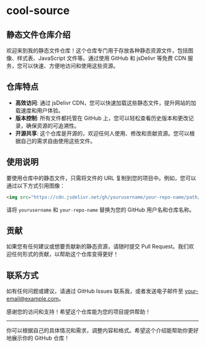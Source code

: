 # cool-source

## 静态文件仓库介绍

欢迎来到我的静态文件仓库！这个仓库专门用于存放各种静态资源文件，包括图像、样式表、JavaScript 文件等。通过使用 GitHub 和 jsDelivr 等免费 CDN 服务，您可以快速、方便地访问和使用这些资源。

## 仓库特点

- **高效访问**: 通过 jsDelivr CDN，您可以快速加载这些静态文件，提升网站的加载速度和用户体验。
- **版本控制**: 所有文件都托管在 GitHub 上，您可以轻松查看历史版本和更改记录，确保资源的可追溯性。
- **开源共享**: 这个仓库是开源的，欢迎任何人使用、修改和贡献资源。您可以根据自己的需求自由使用这些文件。

## 使用说明

要使用仓库中的静态文件，只需将文件的 URL 复制到您的项目中。例如，您可以通过以下方式引用图像：

```html
<img src="https://cdn.jsdelivr.net/gh/yourusername/your-repo-name/path/to/image.png" alt="描述">
```

请将 `yourusername` 和 `your-repo-name` 替换为您的 GitHub 用户名和仓库名称。

## 贡献

如果您有任何建议或想要贡献新的静态资源，请随时提交 Pull Request。我们欢迎任何形式的贡献，以帮助这个仓库变得更好！

## 联系方式

如有任何问题或建议，请通过 GitHub Issues 联系我，或者发送电子邮件至 [your-email@example.com](mailto:your-email@example.com)。

感谢您的访问和支持！希望这个仓库能为您的项目提供帮助！

---

你可以根据自己的具体情况和需求，调整内容和格式。希望这个介绍能帮助你更好地展示你的 GitHub 仓库！
